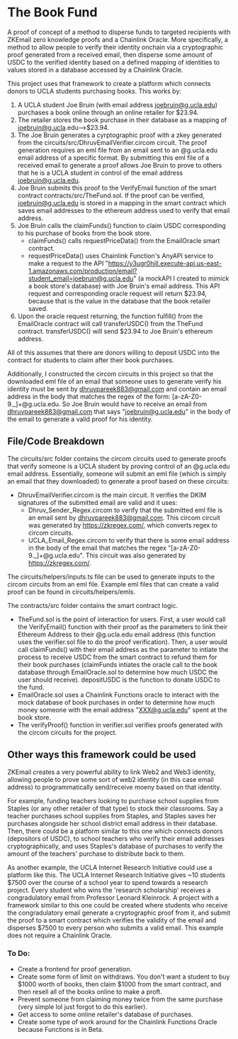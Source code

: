 # The Book Fund
A proof of concept of a method to disperse funds to targeted recipients with ZKEmail zero knowledge proofs and a Chainlink Oracle. More specifically, a method to allow people to verify their identity onchain via a cryptographic proof generated from a received email, then disperse some amount of USDC to the verified identity based on a defined mapping of identities to values stored in a database accessed by a Chainlink Oracle.

This project uses that framework to create a platform which connects donors to UCLA students purchasing books. This works by:
   1. A UCLA student Joe Bruin (with email address joebruin@g.ucla.edu) purchases a book online through an online retailer for $23.94.
   2. The retailer stores the book purchase in their database as a mapping of joebruin@g.ucla.edu-->$23.94.
   3. The Joe Bruin generates a cyrptographic proof with a zkey generated from the circuits/src/DhruvEmailVerifier.circom circuit. The proof generation requires an eml file from an email sent to an @g.ucla.edu email address of a specific format. By submitting this eml file of a received email to generate a proof allows Joe Bruin to prove to others that he is a UCLA student in control of the email address joebruin@g.ucla.edu.
   4. Joe Bruin submits this proof to the VerifyEmail function of the smart contract contracts/src/TheFund.sol. If the proof can be verified, joebruin@g.ucla.edu is stored in a mapping in the smart contract which saves email addresses to the ethereum address used to verify that email address.
   5. Joe Bruin calls the claimFunds() function to claim USDC corresponding to his purchase of books from the book store.
      - claimFunds() calls requestPriceData() from the EmailOracle smart contract.
      - requestPriceData() uses Chainlink Function's AnyAPI service to make a request to the API "https://y3ugr0hill.execute-api.us-east-1.amazonaws.com/production/email?student_email=joebruin@g.ucla.edu" (a mockAPI I created to mimick a book store's database) with Joe Bruin's email address. This API request and corresponding oracle request will return $23.94, because that is the value in the database that the book retailer saved.
   6. Upon the oracle request returning, the function fulfill() from the EmailOracle contract will call transferUSDC() from the TheFund contract. transferUSDC() will send $23.94 to Joe Bruin's ethereum address.

All of this assumes that there are donors willing to deposit USDC into the contract for students to claim after their book purchases.

Additionally, I constructed the circom circuits in this project so that the downloaded eml file of an email that someone uses to generate verify his identity must be sent by dhruvpareek883@gmail.com and contain an email address in the body that matches the regex of the form: [a-zA-Z0-9._]+@g\.ucla\.edu. So Joe Bruin would have to receive an email from dhruvpareek883@gmail.com that says "joebruin@g.ucla.edu" in the body of the email to generate a valid proof for his identity.

## File/Code Breakdown
The circuits/src folder contains the circom circuits used to generate proofs that verify someone is a UCLA student by proving control of an @g.ucla.edu email address. Essentially, someone will submit an eml file (which is simply an email that they downloaded) to generate a proof based on these circuits:
   - DhruvEmailVerifier.circom is the main circuit. It verifies the DKIM signatures of the submitted email are valid and it uses:
        - Dhruv_Sender_Regex.circom to verify that the submitted eml file is an email sent by dhruvpareek883@gmail.com. This circom circuit was generated by https://zkregex.com/, which converts regex to circom circuits.
        - UCLA_Email_Regex.circom to verify that there is some email address in the body of the email that matches the regex "[a-zA-Z0-9._]+@g\.ucla\.edu". This circuit was also generated by https://zkregex.com/.

The circuits/helpers/inputs.ts file can be used to generate inputs to the circom circuits from an eml file. Example eml files that can create a valid proof can be found in circuits/helpers/emls.

The contracts/src folder contains the smart contract logic. 
   - TheFund.sol is the point of interaction for users. First, a user would call the VerifyEmail() function with their proof as the parameters to link their Ethereum Address to their @g.ucla.edu email address (this function uses the verifier.sol file to do the proof verification). Then, a user would call claimFunds() with their email address as the parameter to intiate the process to receive USDC from the smart contract to refund them for their book purchases (claimFunds intiates the oracle call to the book database through EmailOracle.sol to determine how much USDC the user should receive). depositUSDC is the function to donate USDC to the fund.
   - EmailOracle.sol uses a Chainlink Functions oracle to interact with the mock database of book purchases in order to determine how much money someone with the email address "XXX@g.ucla.edu" spent at the book store.
   - The verifyProof() function in verifier.sol verifies proofs generated with the circom circuits for the project.

## Other ways this framework could be used
ZKEmail creates a very powerful ability to link Web2 and Web3 identity, allowing people to prove some sort of web2 identity (in this case email address) to programmatically send/receive moeny based on that identity.

For example, funding teachers looking to purchase school supplies from Staples (or any other retailer of that type) to stock their classrooms. Say a teacher purchases school supplies from Staples, and Staples saves her purchases alongside her school district email address in their database. Then, there could be a platform similar to this one which connects donors (depositors of USDC), to school teachers who verify their email addresses cryptographically, and uses Staples's database of purchases to verify the amount of the teachers' purchase to distribute back to them.

As another example, the UCLA Internet Research Initiative could use a platform like this. The UCLA Internet Research Initiative gives ~10 students $7500 over the course of a school year to spend towards a research project. Every student who wins the 'research scholarship' receives a congradulatory email from Professor Leonard Kleinrock. A project with a framework similar to this one could be created where students who receive the congradulatory email generate a cryptographic proof from it, and submit the proof to a smart contract which verifies the validity of the email and disperses $7500 to every person who submits a valid email. This example does not require a Chainlink Oracle.

### To Do:
- Create a frontend for proof generation.
- Create some form of limit on withdraws. You don't want a student to buy $1000 worth of books, then claim $1000 from the smart contract, and then resell all of the books online to make a proft.
- Prevent someone from claiming money twice from the same purchase (very simple lol just forgot to do this earlier).
- Get access to some online retailer's database of purchases.
- Create some type of work around for the Chainlink Functions Oracle because Functions is in Beta.
